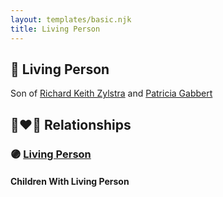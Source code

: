 ```yaml
---
layout: templates/basic.njk
title: Living Person
---
```

## 🔵 Living Person

Son of [Richard Keith Zylstra](/people/8/82104984) and [Patricia Gabbert](/people/3/31898817)

## 👩‍❤️‍👨 Relationships

### 🟣 [Living Person](/people/4/47823397)

#### Children With Living Person